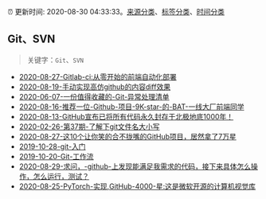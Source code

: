 :alarm_clock: 更新时间: 2020-08-30 04:33:33。[来源分类](../README.md)、[标签分类](../TAGS.md)、[时间分类](../TIMELINE.md)

## Git、SVN


> 关键字：`Git`、`SVN`



- [2020-08-27-Gitlab-ci:从零开始的前端自动化部署](https://www.ershicimi.com/p/934717cb9aa4c27d76f4942db0d4410f) 
- [2020-08-19-手动实现高仿github的内容diff效果](https://www.ershicimi.com/p/a7ee1b4fc4334d29cd1407007dd83033) 
- [2020-06-07-一份值得收藏的-Git-异常处理清单](https://www.ershicimi.com/p/43407e7a09f17b14244200f6a6b54d1a) 
- [2020-08-16-推荐一位-Github-项目-9K-star-的-BAT-一线大厂前端同学](https://www.ershicimi.com/p/ed297c30ed030e57e29c4b4dfdfec211) 
- [2020-08-13-GitHub宣布已将所有代码永久封存于北极地底1000年！](https://www.ershicimi.com/p/c5d806ab091f264347b6405ada094d24) 
- [2020-02-26-第37期-了解下git文件名大小写](https://www.ershicimi.com/p/767cbceb6c54169c6484a4361acf6e2e) 
- [2020-08-27-这10个让你笑的合不拢嘴的GitHub项目，居然拿了7万星](https://www.ershicimi.com/p/616cf314d329a056fa79b55316b72f96) 
- [2019-10-28-git-入门](https://www.ershicimi.com/p/b8cfa7989e082637df769157ba74b9b0) 
- [2019-10-20-Git-工作流](https://www.ershicimi.com/p/86a72f85a5d8272dd05488325d74a82e) 
- [2020-08-29-求问，-github-上发现能满足我需求的代码，接下来具体怎么操作，怎么运行，测试？](https://www.v2ex.com/t/702489) 
- [2020-08-25-PyTorch-实现,GitHub-4000-星:这是微软开源的计算机视觉库](https://sec.thief.one/article_content?a_id=42a600770d2ccfe348622b7b3d3075fb) 